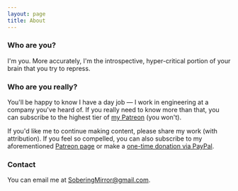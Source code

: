 ```yaml
---
layout: page
title: About
---
```


### Who are you? 

I'm you. More accurately, I'm the introspective, hyper-critical portion of your brain that you try to repress.

### Who are you really?

You'll be happy to know I have a day job — I work in engineering at a company you've heard of. If you really need to know more than that, you can subscribe to the highest tier of [my Patreon](https://www.patreon.com/SoberingMirror) (you won't).

If you'd like me to continue making content, please share my work (with attribution). If you feel so compelled, you can also subscribe to my aforementioned [Patreon page](https://www.patreon.com/SoberingMirror) or make a [one-time donation via PayPal](https://www.paypal.com/donate?hosted_button_id=H9ZZJWAQHK6U4).

### Contact

You can email me at [SoberingMirror@gmail.com](mailto:SoberingMirror@gmail.com).
